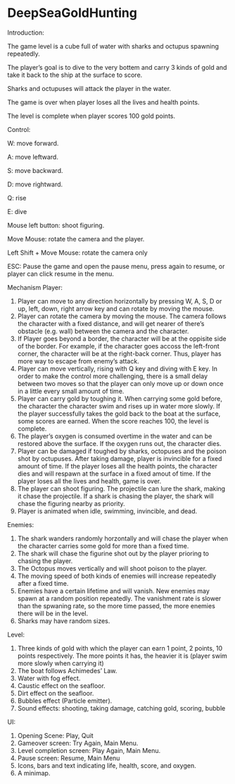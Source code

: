 # DeepSeaGoldHunting
Introduction:

The game level is a cube full of water with sharks and octupus spawning repeatedly. 

The player’s goal is to dive to the very bottem and carry 3 kinds of gold and take it back to the ship at the surface to score. 

Sharks and octupuses will attack the player in the water. 

The game is over when player loses all the lives and health points. 

The level is complete when player scores 100 gold points.

Control:

W: move forward.

A: move leftward.

S: move backward.

D: move rightward.

Q: rise

E: dive

Mouse left button: shoot figuring.

Move Mouse: rotate the camera and the player.

Left Shift + Move Mouse: rotate the camera only

ESC: Pause the game and open the pause menu, press again to resume, or player can click resume in the menu. 

Mechanism
Player:
1. Player can move to any direction horizontally by pressing W, A, S, D or up, left, down, right arrow key and can rotate by moving the mouse.
2. Player can rotate the camera by moving the mouse. The camera follows the character with a fixed distance, and will get nearer of there’s obstacle (e.g. wall) between the camera and the character. 
3. If Player goes beyond a border, the character will be at the oppisite side of the border. For example, if the character goes accoss the left-front corner, the character will be at the right-back corner. Thus, player has more way to escape from enemy’s attack. 
4. Player can move vertically, rising with Q key and diving with E key. In order to make the control more challenging, there is a small delay between two moves so that the player can only move up or down once in a little every small amount of time. 
5. Player can carry gold by toughing it. When carrying some gold before, the character the character swim and rises up in water more slowly. If the player successfully takes the gold back to the boat at the surface, some scores are earned. When the score reaches 100, the level is complete. 
6. The player’s oxygen is consumed overtime in the water and can be restored above the surface. If the oxygen runs out, the character dies. 
8. Player can be damaged if toughed by sharks, octopuses and the poison shot by octupuses. After taking damage, player is invincible for a fixed amount of time. If the player loses all the health points, the character dies and will respawn at the surface in a fixed amout of time. If the player loses all the lives and health, game is over.
7. The player can shoot figuring. The projectile can lure the shark, making it chase the projectile. If a shark is chasing the player, the shark will chase the figuring nearby as priority.
9. Player is animated when idle, swimming, invincible, and dead.

Enemies:
1. The shark wanders randomly horzontally and will chase the player when the character carries some gold for more than a fixed time.
2. The shark will chase the figurine shot out by the player prioring to chasing the player. 
3. The Octopus moves vertically and will shoot poison to the player.
4. The moving speed of both kinds of enemies will increase repeatedly after a fixed time. 
5. Enemies have a certain lifetime and will vanish. New enemies may spawn at a random position repeatedly. The vanishment rate is slower than the spwaning rate, so the more time passed, the more enemies there will be in the level. 
6. Sharks may have random sizes.

Level:
1. Three kinds of gold with which the player can earn 1 point, 2 points, 10 points respectively. The more points it has, the heavier it is (player swim more slowly when carrying it)
2. The boat follows Achimedes’ Law.
3. Water with fog effect. 
3. Caustic effect on the seafloor. 
4. Dirt effect on the seafloor.
5. Bubbles effect (Particle emitter). 
6. Sound effects: shooting, taking damage, catching gold, scoring, bubble

UI:
1. Opening Scene: Play, Quit
2. Gameover screen: Try Again, Main Menu. 
3. Level completion screen: Play Again, Main Menu.
4. Pause screen: Resume, Main Menu
5. Icons, bars and text indicating life, health, score, and oxygen. 
6. A minimap. 
